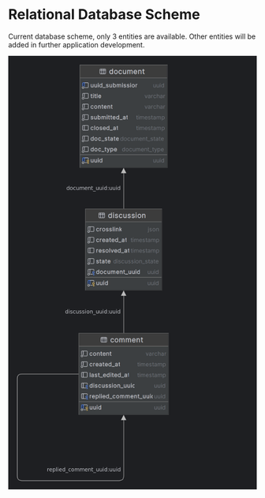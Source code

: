 # Relational Database Scheme

Current database scheme, only 3 entities are available. Other entities will be added in further application development.

![](images/rdm_1.png)
